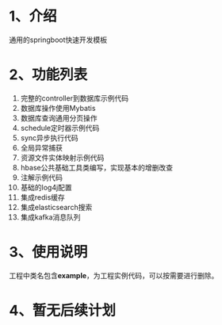 # 1、介绍

通用的springboot快速开发模板

# 2、功能列表

1. 完整的controller到数据库示例代码
2. 数据库操作使用Mybatis
3. 数据库查询通用分页操作
4. schedule定时器示例代码
5. sync异步执行代码
6. 全局异常捕获
7. 资源文件实体映射示例代码
8. hbase公共基础工具类编写，实现基本的增删改查
9. 注解示例代码
10. 基础的log4j配置
11. 集成redis缓存
12. 集成elasticsearch搜索
13. 集成kafka消息队列

# 3、使用说明
工程中类名包含**example**，为工程实例代码，可以按需要进行删除。

# 4、暂无后续计划



